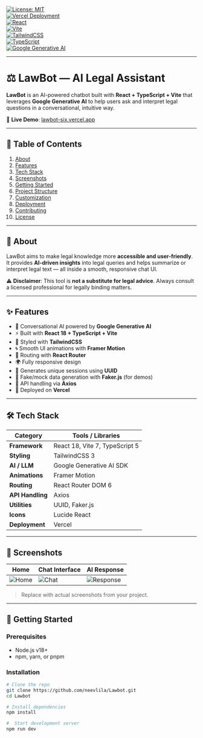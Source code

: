 <!-- PROJECT SHIELDS -->
[![License: MIT](https://img.shields.io/badge/License-MIT-blue.svg)](#license)  
[![Vercel Deployment](https://img.shields.io/badge/Deployed%20on-Vercel-black?logo=vercel)](https://vercel.com)  
[![React](https://img.shields.io/badge/React-18-61DAFB?logo=react)](https://react.dev/)  
[![Vite](https://img.shields.io/badge/Vite-7-646CFF?logo=vite)](https://vitejs.dev/)  
[![TailwindCSS](https://img.shields.io/badge/TailwindCSS-3-06B6D4?logo=tailwindcss)](https://tailwindcss.com/)  
[![TypeScript](https://img.shields.io/badge/TypeScript-5-3178C6?logo=typescript)](https://www.typescriptlang.org/)  
[![Google Generative AI](https://img.shields.io/badge/AI-Google%20Generative%20AI-4285F4?logo=google)](https://ai.google.dev/)  

---

# ⚖️ LawBot — AI Legal Assistant

**LawBot** is an AI-powered chatbot built with **React + TypeScript + Vite** that leverages **Google Generative AI** to help users ask and interpret legal questions in a conversational, intuitive way.  

🔗 **Live Demo**: [lawbot-six.vercel.app](https://lawbot-six.vercel.app)  

---

## 📘 Table of Contents

1. [About](#about)  
2. [Features](#features)  
3. [Tech Stack](#tech-stack)  
4. [Screenshots](#screenshots)  
5. [Getting Started](#getting-started)  
6. [Project Structure](#project-structure)  
7. [Customization](#customization)  
8. [Deployment](#deployment)  
9. [Contributing](#contributing)  
10. [License](#license)  

---

## 🧐 About

LawBot aims to make legal knowledge more **accessible and user-friendly**.  
It provides **AI-driven insights** into legal queries and helps summarize or interpret legal text — all inside a smooth, responsive chat UI.  

⚠️ **Disclaimer**: This tool is **not a substitute for legal advice**. Always consult a licensed professional for legally binding matters.

---

## ✨ Features

- 🤖 Conversational AI powered by **Google Generative AI**
- ⚡ Built with **React 18 + TypeScript + Vite**
- 🎨 Styled with **TailwindCSS**  
- 🌀 Smooth UI animations with **Framer Motion**
- 🔗 Routing with **React Router**
- 🌍 Fully responsive design
- 📜 Generates unique sessions using **UUID**
- 🧪 Fake/mock data generation with **Faker.js** (for demos)
- 📡 API handling via **Axios**
- 🚀 Deployed on **Vercel**

---

## 🛠 Tech Stack

| Category          | Tools / Libraries |
|-------------------|-------------------|
| **Framework**     | React 18, Vite 7, TypeScript 5 |
| **Styling**       | TailwindCSS 3 |
| **AI / LLM**      | Google Generative AI SDK |
| **Animations**    | Framer Motion |
| **Routing**       | React Router DOM 6 |
| **API Handling**  | Axios |
| **Utilities**     | UUID, Faker.js |
| **Icons**         | Lucide React |
| **Deployment**    | Vercel |

---

## 📸 Screenshots

| Home | Chat Interface | AI Response |
|------|----------------|-------------|
| ![Home](assets/screenshots/home.png) | ![Chat](assets/screenshots/chat.png) | ![Response](assets/screenshots/response.png) |

> Replace with actual screenshots from your project.

---

## 🚀 Getting Started

### Prerequisites
- Node.js v18+
- npm, yarn, or pnpm

### Installation

```bash
# Clone the repo
git clone https://github.com/neevlila/Lawbot.git
cd Lawbot

# Install dependencies
npm install

#  Start development server
npm run dev